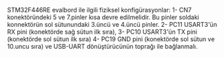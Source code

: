 STM32F446RE evalbord ile ilgili fiziksel konfigürasyonlar:
1- CN7 konektöründeki 5 ve 7.pinler kısa devre edilmelidir. Bu pinler soldaki konnektörün sol sütunundaki 3.üncü ve 4.üncü
pinler.
2- PC11 USART3'ün RX pini (konektörde sağ sütun ilk sıra), 
3- PC10 USART3'ün TX pini (konektörde sol sütun ilk sıra)
4- PC19 GND pini (konektörde sol sütun ve 10.uncu sıra) ve USB-UART dönüştürücünün toprağı ile bağlanmalı.
